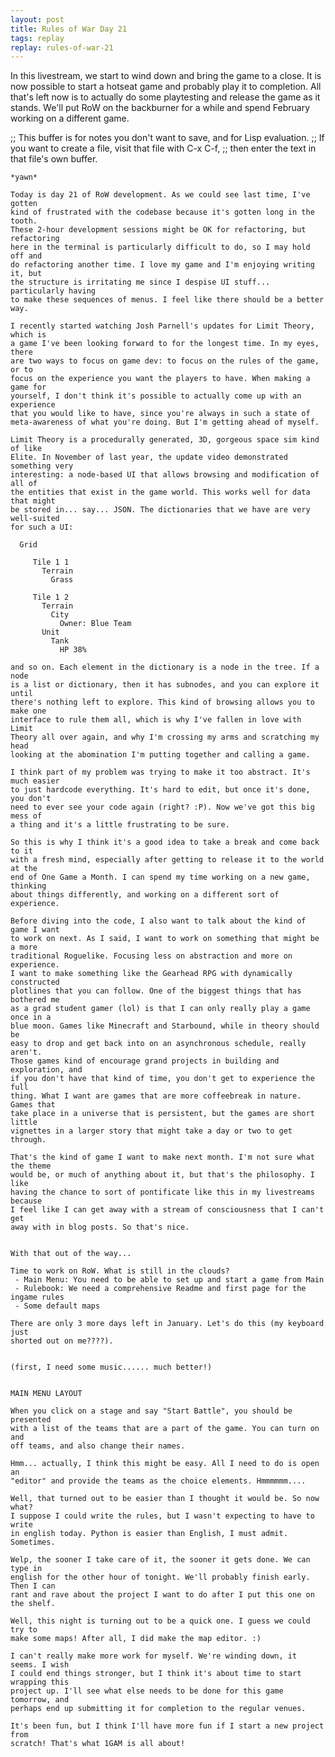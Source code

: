 ```yaml
---
layout: post
title: Rules of War Day 21
tags: replay
replay: rules-of-war-21
---
```

In this livestream, we start to wind down and bring the game to a close. It is
now possible to start a hotseat game and probably play it to completion. All
that's left now is to actually do some playtesting and release the game as it
stands. We'll put RoW on the backburner for a while and spend February working
on a different game.

;; This buffer is for notes you don't want to save, and for Lisp evaluation.
;; If you want to create a file, visit that file with C-x C-f,
;; then enter the text in that file's own buffer.

    *yawn*

    Today is day 21 of RoW development. As we could see last time, I've gotten
    kind of frustrated with the codebase because it's gotten long in the tooth.
    These 2-hour development sessions might be OK for refactoring, but refactoring
    here in the terminal is particularly difficult to do, so I may hold off and
    do refactoring another time. I love my game and I'm enjoying writing it, but
    the structure is irritating me since I despise UI stuff... particularly having
    to make these sequences of menus. I feel like there should be a better way.

    I recently started watching Josh Parnell's updates for Limit Theory, which is
    a game I've been looking forward to for the longest time. In my eyes, there
    are two ways to focus on game dev: to focus on the rules of the game, or to
    focus on the experience you want the players to have. When making a game for
    yourself, I don't think it's possible to actually come up with an experience
    that you would like to have, since you're always in such a state of
    meta-awareness of what you're doing. But I'm getting ahead of myself.

    Limit Theory is a procedurally generated, 3D, gorgeous space sim kind of like
    Elite. In November of last year, the update video demonstrated something very
    interesting: a node-based UI that allows browsing and modification of all of
    the entities that exist in the game world. This works well for data that might
    be stored in... say... JSON. The dictionaries that we have are very well-suited
    for such a UI:

      Grid

         Tile 1 1
           Terrain
             Grass

         Tile 1 2
           Terrain
             City
               Owner: Blue Team
           Unit
             Tank
               HP 38%

    and so on. Each element in the dictionary is a node in the tree. If a node
    is a list or dictionary, then it has subnodes, and you can explore it until
    there's nothing left to explore. This kind of browsing allows you to make one
    interface to rule them all, which is why I've fallen in love with Limit
    Theory all over again, and why I'm crossing my arms and scratching my head
    looking at the abomination I'm putting together and calling a game.

    I think part of my problem was trying to make it too abstract. It's much easier
    to just hardcode everything. It's hard to edit, but once it's done, you don't
    need to ever see your code again (right? :P). Now we've got this big mess of
    a thing and it's a little frustrating to be sure.

    So this is why I think it's a good idea to take a break and come back to it
    with a fresh mind, especially after getting to release it to the world at the
    end of One Game a Month. I can spend my time working on a new game, thinking
    about things differently, and working on a different sort of experience.

    Before diving into the code, I also want to talk about the kind of game I want
    to work on next. As I said, I want to work on something that might be a more
    traditional Roguelike. Focusing less on abstraction and more on experience.
    I want to make something like the Gearhead RPG with dynamically constructed
    plotlines that you can follow. One of the biggest things that has bothered me
    as a grad student gamer (lol) is that I can only really play a game once in a
    blue moon. Games like Minecraft and Starbound, while in theory should be
    easy to drop and get back into on an asynchronous schedule, really aren't.
    Those games kind of encourage grand projects in building and exploration, and
    if you don't have that kind of time, you don't get to experience the full
    thing. What I want are games that are more coffeebreak in nature. Games that
    take place in a universe that is persistent, but the games are short little
    vignettes in a larger story that might take a day or two to get through.

    That's the kind of game I want to make next month. I'm not sure what the theme
    would be, or much of anything about it, but that's the philosophy. I like
    having the chance to sort of pontificate like this in my livestreams because
    I feel like I can get away with a stream of consciousness that I can't get
    away with in blog posts. So that's nice.


    With that out of the way...

    Time to work on RoW. What is still in the clouds?
     - Main Menu: You need to be able to set up and start a game from Main
     - Rulebook: We need a comprehensive Readme and first page for the ingame rules
     - Some default maps

    There are only 3 more days left in January. Let's do this (my keyboard just
    shorted out on me????).


    (first, I need some music...... much better!)


    MAIN MENU LAYOUT

    When you click on a stage and say "Start Battle", you should be presented
    with a list of the teams that are a part of the game. You can turn on and
    off teams, and also change their names.

    Hmm... actually, I think this might be easy. All I need to do is open an
    "editor" and provide the teams as the choice elements. Hmmmmmm....

    Well, that turned out to be easier than I thought it would be. So now what?
    I suppose I could write the rules, but I wasn't expecting to have to write
    in english today. Python is easier than English, I must admit. Sometimes.

    Welp, the sooner I take care of it, the sooner it gets done. We can type in
    english for the other hour of tonight. We'll probably finish early. Then I can
    rant and rave about the project I want to do after I put this one on the shelf.

    Well, this night is turning out to be a quick one. I guess we could try to
    make some maps! After all, I did make the map editor. :)

    I can't really make more work for myself. We're winding down, it seems. I wish
    I could end things stronger, but I think it's about time to start wrapping this
    project up. I'll see what else needs to be done for this game tomorrow, and
    perhaps end up submitting it for completion to the regular venues.

    It's been fun, but I think I'll have more fun if I start a new project from
    scratch! That's what 1GAM is all about!
